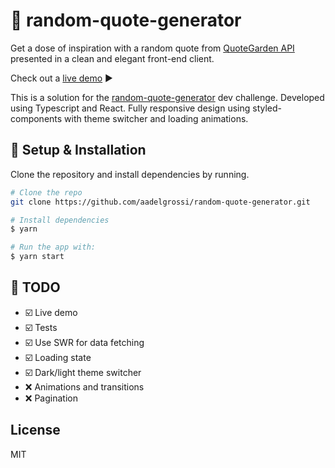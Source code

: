 # :speech_balloon:  random-quote-generator

Get a dose of inspiration with a random quote from [QuoteGarden API](https://pprathameshmore.github.io/QuoteGarden/) presented in a clean and elegant front-end client.

Check out a [live demo](https://random-quote.andregrossi.com/) :arrow_forward:

This is a solution for the [random-quote-generator](https://devchallenges.io/challenges/8Y3J4ucAMQpSnYTwwWW8) dev challenge. Developed using Typescript and React. Fully responsive design using styled-components with theme switcher and loading animations.

##  :wrench: Setup & Installation
Clone the repository and install dependencies by running.

```sh
# Clone the repo
git clone https://github.com/aadelgrossi/random-quote-generator.git

# Install dependencies
$ yarn

# Run the app with:
$ yarn start
```

## :construction:  TODO
- :ballot_box_with_check: Live demo
- :ballot_box_with_check: Tests
- :ballot_box_with_check: Use SWR for data fetching 
- :ballot_box_with_check: Loading state
- :ballot_box_with_check: Dark/light theme switcher
- :x: Animations and transitions
- :x: Pagination

License
----
MIT
